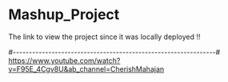 # Mashup_Project

The link to view the project since it was locally deployed !!

#---------------------------------------------------------------#
https://www.youtube.com/watch?v=F95E_4Cgv8U&ab_channel=CherishMahajan
